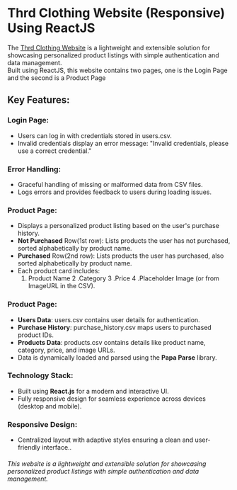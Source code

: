 # Thrd Clothing Website (Responsive) Using ReactJS

The [Thrd Clothing Website](https://thrd-clothing-website-zain.netlify.app/) is a lightweight and extensible solution for showcasing personalized product listings with simple authentication and data management.<br> Built using ReactJS, this website contains two pages, one is the Login Page and the second is a Product Page<br>

## Key Features:
### Login Page: 
- Users can log in with credentials stored in users.csv.
- Invalid credentials display an error message: "Invalid credentials, please use a correct credential."
### Error Handling:
- Graceful handling of missing or malformed data from CSV files.
- Logs errors and provides feedback to users during loading issues.
### Product Page:
- Displays a personalized product listing based on the user's purchase history.
- **Not Purchased** Row(1st row): Lists products the user has not purchased, sorted alphabetically by product name.
- **Purchased** Row(2nd row): Lists products the user has purchased, also sorted alphabetically by product name.
- Each product card includes:
  1. Product Name
  2 .Category
  3 .Price
  4 .Placeholder Image (or from ImageURL in the CSV).
### Product Page:
- **Users Data**: users.csv contains user details for authentication.
- **Purchase History**: purchase_history.csv maps users to purchased product IDs.
- **Products Data**: products.csv contains details like product name, category, price, and image URLs.
- Data is dynamically loaded and parsed using the **Papa Parse** library.
### Technology Stack:
- Built using **React.js** for a modern and interactive UI.
- Fully responsive design for seamless experience across devices (desktop and mobile).
### Responsive Design:
- Centralized layout with adaptive styles ensuring a clean and user-friendly interface..<br>
###### This website is a lightweight and extensible solution for showcasing personalized product listings with simple authentication and data management.
